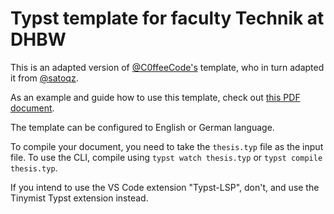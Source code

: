 
# Typst template for faculty Technik at DHBW

This is an adapted version of [@C0ffeeCode's](https://github.com/C0ffeeCode) template, who in turn adapted it from [@satoqz](https://github.com/satoqz/).

As an example and guide how to use this template,
check out [this PDF document](./Template-Example-guide.pdf).

The template can be configured to English or German language.

To compile your document,
you need to take the `thesis.typ` file as the input file.
To use the CLI, compile using `typst watch thesis.typ`
or `typst compile thesis.typ`.

If you intend to use the VS Code extension "Typst-LSP", don't,
and use the Tinymist Typst extension instead.
